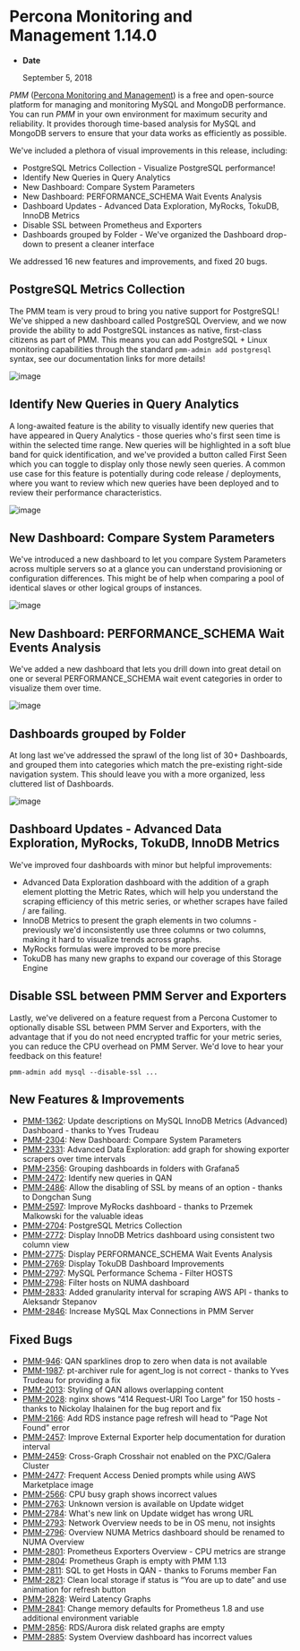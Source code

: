 # Percona Monitoring and Management 1.14.0

* **Date**

    September 5, 2018

*PMM* ([Percona Monitoring and Management](../index.md)) is a free and open-source platform for managing and monitoring MySQL and MongoDB performance. You can run *PMM* in your own environment for maximum security and reliability. It provides thorough time-based analysis for MySQL and MongoDB servers to ensure that your data works as efficiently as possible.

We've included a plethora of visual improvements in this release, including:

* PostgreSQL Metrics Collection - Visualize PostgreSQL performance!
* Identify New Queries in Query Analytics
* New Dashboard: Compare System Parameters
* New Dashboard: PERFORMANCE_SCHEMA Wait Events Analysis
* Dashboard Updates - Advanced Data Exploration, MyRocks, TokuDB, InnoDB Metrics
* Disable SSL between Prometheus and Exporters
* Dashboards grouped by Folder - We've organized the Dashboard drop-down to present a cleaner interface

We addressed 16 new features and improvements, and fixed 20 bugs.

## PostgreSQL Metrics Collection

The PMM team is very proud to bring you native support for PostgreSQL! We've shipped a new dashboard called PostgreSQL Overview, and we now provide the ability to add PostgreSQL instances as native, first-class citizens as part of PMM.  This means you can add PostgreSQL + Linux monitoring capabilities through the standard `pmm-admin add postgresql` syntax, see our documentation links for more details!

![image](../_images/1.14.0-1.png)

## Identify New Queries in Query Analytics

A long-awaited feature is the ability to visually identify new queries that have appeared in Query Analytics - those queries who's first seen time is within the selected time range. New queries will be highlighted in a soft blue band for quick identification, and we've provided a button called First Seen which you can toggle to display only those newly seen queries.  A common use case for this feature is potentially during code release / deployments, where you want to review which new queries have been deployed and to review their performance characteristics.

![image](../_images/1.14.0-2.jpg)

## New Dashboard: Compare System Parameters

We've introduced a new dashboard to let you compare System Parameters across multiple servers so at a glance you can understand provisioning or configuration differences.  This might be of help when comparing a pool of identical slaves or other logical groups of instances.

![image](../_images/1.14.0-3.jpg)

## New Dashboard: PERFORMANCE_SCHEMA Wait Events Analysis

We've added a new dashboard that lets you drill down into great detail on one or several PERFORMANCE_SCHEMA wait event categories in order to visualize them over time.

![image](../_images/1.14.0-4.jpg)

## Dashboards grouped by Folder

At long last we've addressed the sprawl of the long list of 30+ Dashboards, and grouped them into categories which match the pre-existing right-side navigation system.  This should leave you with a more organized, less cluttered list of Dashboards.

![image](../_images/1.14.0-5.jpg)

## Dashboard Updates - Advanced Data Exploration, MyRocks, TokuDB, InnoDB Metrics

We've improved four dashboards with minor but helpful improvements:

* Advanced Data Exploration dashboard with the addition of a graph element plotting the Metric Rates, which will help you understand the scraping efficiency of this metric series, or whether scrapes have failed / are failing.
* InnoDB Metrics to present the graph elements in two columns - previously we'd inconsistently use three columns or two columns, making it hard to visualize trends across graphs.
* MyRocks formulas were improved to be more precise
* TokuDB has many new graphs to expand our coverage of this Storage Engine

## Disable SSL between PMM Server and Exporters

Lastly, we've delivered on a feature request from a Percona Customer to optionally disable SSL between PMM Server and Exporters, with the advantage that if you do not need encrypted traffic for your metric series, you can reduce the CPU overhead on PMM Server.  We'd love to hear your feedback on this feature!

```
pmm-admin add mysql --disable-ssl ...
```

## New Features & Improvements

* [PMM-1362](https://jira.percona.com/browse/PMM-1362): Update descriptions on MySQL InnoDB Metrics (Advanced) Dashboard - thanks to Yves Trudeau
* [PMM-2304](https://jira.percona.com/browse/PMM-2304): New Dashboard: Compare System Parameters
* [PMM-2331](https://jira.percona.com/browse/PMM-2331): Advanced Data Exploration: add graph for showing exporter scrapers over time intervals
* [PMM-2356](https://jira.percona.com/browse/PMM-2356): Grouping dashboards in folders with Grafana5
* [PMM-2472](https://jira.percona.com/browse/PMM-2472): Identify new queries in QAN
* [PMM-2486](https://jira.percona.com/browse/PMM-2486): Allow the disabling of SSL by means of an option - thanks to Dongchan Sung
* [PMM-2597](https://jira.percona.com/browse/PMM-2597): Improve MyRocks dashboard - thanks to Przemek Malkowski for the valuable ideas
* [PMM-2704](https://jira.percona.com/browse/PMM-2704): PostgreSQL Metrics Collection
* [PMM-2772](https://jira.percona.com/browse/PMM-2772): Display InnoDB Metrics dashboard using consistent two column view
* [PMM-2775](https://jira.percona.com/browse/PMM-2775): Display PERFORMANCE_SCHEMA Wait Events Analysis
* [PMM-2769](https://jira.percona.com/browse/PMM-2769): Display TokuDB Dashboard Improvements
* [PMM-2797](https://jira.percona.com/browse/PMM-2797): MySQL Performance Schema - Filter HOSTS
* [PMM-2798](https://jira.percona.com/browse/PMM-2798): Filter hosts on NUMA dashboard
* [PMM-2833](https://jira.percona.com/browse/PMM-2833): Added granularity interval for scraping AWS API - thanks to Aleksandr Stepanov
* [PMM-2846](https://jira.percona.com/browse/PMM-2846): Increase MySQL Max Connections in PMM Server

## Fixed Bugs

* [PMM-946](https://jira.percona.com/browse/PMM-946): QAN sparklines drop to zero when data is not available
* [PMM-1987](https://jira.percona.com/browse/PMM-1987): pt-archiver rule for agent_log is not correct - thanks to Yves Trudeau for providing a fix
* [PMM-2013](https://jira.percona.com/browse/PMM-2013): Styling of QAN allows overlapping content
* [PMM-2028](https://jira.percona.com/browse/PMM-2028): nginx shows “414 Request-URI Too Large” for 150 hosts - thanks to Nickolay Ihalainen for the bug report and fix
* [PMM-2166](https://jira.percona.com/browse/PMM-2166): Add RDS instance page refresh will head to “Page Not Found” error
* [PMM-2457](https://jira.percona.com/browse/PMM-2457): Improve External Exporter help documentation for duration interval
* [PMM-2459](https://jira.percona.com/browse/PMM-2459): Cross-Graph Crosshair not enabled on the PXC/Galera Cluster
* [PMM-2477](https://jira.percona.com/browse/PMM-2477): Frequent Access Denied prompts while using AWS Marketplace image
* [PMM-2566](https://jira.percona.com/browse/PMM-2566): CPU busy graph shows incorrect values
* [PMM-2763](https://jira.percona.com/browse/PMM-2763): Unknown version is available on Update widget
* [PMM-2784](https://jira.percona.com/browse/PMM-2784): What's new link on Update widget has wrong URL
* [PMM-2793](https://jira.percona.com/browse/PMM-2793): Network Overview needs to be in OS menu, not insights
* [PMM-2796](https://jira.percona.com/browse/PMM-2796): Overview NUMA Metrics dashboard should be renamed to NUMA Overview
* [PMM-2801](https://jira.percona.com/browse/PMM-2801): Prometheus Exporters Overview - CPU metrics are strange
* [PMM-2804](https://jira.percona.com/browse/PMM-2804): Prometheus Graph is empty with PMM 1.13
* [PMM-2811](https://jira.percona.com/browse/PMM-2811): SQL to get Hosts in QAN - thanks to Forums member Fan
* [PMM-2821](https://jira.percona.com/browse/PMM-2821): Clean local storage if status is “You are up to date” and use animation for refresh button
* [PMM-2828](https://jira.percona.com/browse/PMM-2828): Weird Latency Graphs
* [PMM-2841](https://jira.percona.com/browse/PMM-2841): Change memory defaults for Prometheus 1.8 and use additional environment variable
* [PMM-2856](https://jira.percona.com/browse/PMM-2856): RDS/Aurora disk related graphs are empty
* [PMM-2885](https://jira.percona.com/browse/PMM-2885): System Overview dashboard has incorrect values
